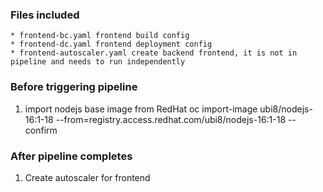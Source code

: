 ### Files included

    * frontend-bc.yaml frontend build config
    * frontend-dc.yaml frontend deployment config
    * frontend-autoscaler.yaml create backend frontend, it is not in pipeline and needs to run independently

### Before triggering pipeline

1. import nodejs base image from RedHat
oc import-image ubi8/nodejs-16:1-18 --from=registry.access.redhat.com/ubi8/nodejs-16:1-18 --confirm

### After pipeline completes

1. Create autoscaler for frontend
